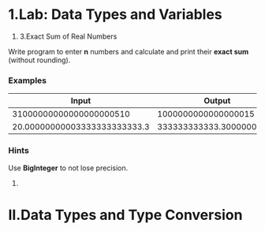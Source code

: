 ﻿# 1.Lab: Data Types and Variables

1. 3.Exact Sum of Real Numbers

Write program to enter **n** numbers and calculate and print their **exact sum** (without rounding).

### Examples

| **Input** | **Output** |
| --- | --- |
| 31000000000000000000510 | 1000000000000000015  |
| 20.00000000003333333333333.3 | 333333333333.30000000003 |

### Hints

Use **BigInteger** to not lose precision.

1.
# II.Data Types and Type Conversion